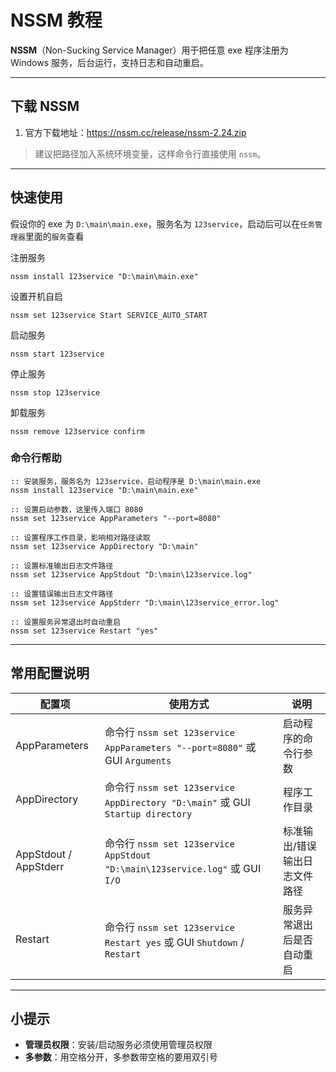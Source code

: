 # NSSM 教程

**NSSM**（Non-Sucking Service Manager）用于把任意 exe 程序注册为 Windows 服务，后台运行，支持日志和自动重启。

---

## 下载 NSSM

1. 官方下载地址：https://nssm.cc/release/nssm-2.24.zip

> 建议把路径加入系统环境变量，这样命令行直接使用 `nssm`。

---

##  快速使用

假设你的 exe 为 `D:\main\main.exe`，服务名为 `123service`，启动后可以在`任务管理器`里面的`服务`查看

注册服务
```
nssm install 123service "D:\main\main.exe"
```
设置开机自启
```
nssm set 123service Start SERVICE_AUTO_START
```
启动服务
```
nssm start 123service
```
停止服务
```
nssm stop 123service
```
卸载服务
```
nssm remove 123service confirm
```

### 命令行帮助

```
:: 安装服务，服务名为 123service，启动程序是 D:\main\main.exe
nssm install 123service "D:\main\main.exe"

:: 设置启动参数，这里传入端口 8080
nssm set 123service AppParameters "--port=8080"

:: 设置程序工作目录，影响相对路径读取
nssm set 123service AppDirectory "D:\main"

:: 设置标准输出日志文件路径
nssm set 123service AppStdout "D:\main\123service.log"

:: 设置错误输出日志文件路径
nssm set 123service AppStderr "D:\main\123service_error.log"

:: 设置服务异常退出时自动重启
nssm set 123service Restart "yes"
```

---

## 常用配置说明

| 配置项           | 使用方式 | 说明 |
|-----------------|---------|------|
| AppParameters    | 命令行 `nssm set 123service AppParameters "--port=8080"` 或 GUI `Arguments` | 启动程序的命令行参数 |
| AppDirectory     | 命令行 `nssm set 123service AppDirectory "D:\main"` 或 GUI `Startup directory` | 程序工作目录 |
| AppStdout / AppStderr | 命令行 `nssm set 123service AppStdout "D:\main\123service.log"` 或 GUI `I/O` | 标准输出/错误输出日志文件路径 |
| Restart          | 命令行 `nssm set 123service Restart yes` 或 GUI `Shutdown` / `Restart` | 服务异常退出后是否自动重启 |

---

## 小提示

- **管理员权限**：安装/启动服务必须使用管理员权限
- **多参数**：用空格分开，多参数带空格的要用双引号

